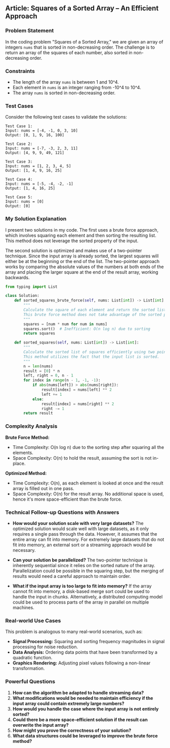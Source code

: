 ## Article: Squares of a Sorted Array – An Efficient Approach

### Problem Statement
In the coding problem "Squares of a Sorted Array," we are given an array of integers `nums` that is sorted in non-decreasing order. The challenge is to return an array of the squares of each number, also sorted in non-decreasing order.

### Constraints
- The length of the array `nums` is between 1 and 10^4.
- Each element in `nums` is an integer ranging from -10^4 to 10^4.
- The array `nums` is sorted in non-decreasing order.

### Test Cases
Consider the following test cases to validate the solutions:
```plaintext
Test Case 1:
Input: nums = [-4, -1, 0, 3, 10]
Output: [0, 1, 9, 16, 100]

Test Case 2:
Input: nums = [-7, -3, 2, 3, 11]
Output: [4, 9, 9, 49, 121]

Test Case 3:
Input: nums = [1, 2, 3, 4, 5]
Output: [1, 4, 9, 16, 25]

Test Case 4:
Input: nums = [-5, -4, -2, -1]
Output: [1, 4, 16, 25]

Test Case 5:
Input: nums = [0]
Output: [0]
```

### My Solution Explanation
I present two solutions in my code. The first uses a brute force approach, which involves squaring each element and then sorting the resulting list. This method does not leverage the sorted property of the input.

The second solution is optimized and makes use of a two-pointer technique. Since the input array is already sorted, the largest squares will either be at the beginning or the end of the list. The two-pointer approach works by comparing the absolute values of the numbers at both ends of the array and placing the larger square at the end of the result array, working backwards.

```python
from typing import List

class Solution:
    def sorted_squares_brute_force(self, nums: List[int]) -> List[int]:
        """
        Calculate the square of each element and return the sorted list of squares.
        This brute force method does not take advantage of the sorted property of the input.
        """
        squares = [num * num for num in nums]
        squares.sort()  # Inefficient: O(n log n) due to sorting
        return squares

    def sorted_squares(self, nums: List[int]) -> List[int]:
        """
        Calculate the sorted list of squares efficiently using two pointers.
        This method utilizes the fact that the input list is sorted.
        """
        n = len(nums)
        result = [0] * n
        left, right = 0, n - 1
        for index in range(n - 1, -1, -1):
            if abs(nums[left]) > abs(nums[right]):
                result[index] = nums[left] ** 2
                left += 1
            else:
                result[index] = nums[right] ** 2
                right -= 1
        return result

```

### Complexity Analysis
**Brute Force Method:**
- Time Complexity: O(n log n) due to the sorting step after squaring all the elements.
- Space Complexity: O(n) to hold the result, assuming the sort is not in-place.

**Optimized Method:**
- Time Complexity: O(n), as each element is looked at once and the result array is filled out in one pass.
- Space Complexity: O(n) for the result array. No additional space is used, hence it's more space-efficient than the brute force.

### Technical Follow-up Questions with Answers
- **How would your solution scale with very large datasets?**
  The optimized solution would scale well with large datasets, as it only requires a single pass through the data. However, it assumes that the entire array can fit into memory. For extremely large datasets that do not fit into memory, an external sort or a streaming approach would be necessary.
  
- **Can your solution be parallelized?**
  The two-pointer technique is inherently sequential since it relies on the sorted nature of the array. Parallelization could be possible in the squaring step, but the merging of results would need a careful approach to maintain order.

- **What if the input array is too large to fit into memory?**
  If the array cannot fit into memory, a disk-based merge sort could be used to handle the input in chunks. Alternatively, a distributed computing model could be used to process parts of the array in parallel on multiple machines.

### Real-world Use Cases
This problem is analogous to many real-world scenarios, such as:
- **Signal Processing:** Squaring and sorting frequency magnitudes in signal processing for noise reduction.
- **Data Analysis:** Ordering data points that have been transformed by a quadratic function.
- **Graphics Rendering:** Adjusting pixel values following a non-linear transformation.

### Powerful Questions
1. **How can the algorithm be adapted to handle streaming data?**
2. **What modifications would be needed to maintain efficiency if the input array could contain extremely large numbers?**
3. **How would you handle the case where the input array is not entirely sorted?**
4. **Could there be a more space-efficient solution if the result can overwrite the input array?**
5. **How might you prove the correctness of your solution?**
6. **What data structures could be leveraged to improve the brute force method?**

